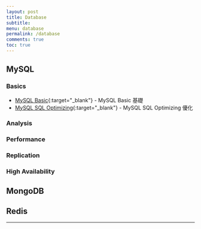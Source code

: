 ```yaml
---
layout: post
title: Database
subtitle:
menu: database
permalink: /database
comments: true
toc: true
---
```


## MySQL

### Basics

- [MySQL Basic](https://www.hauchenglee.com/database/2019/12/26/mysql-basic.html){:target="_blank"} - MySQL Basic 基礎
- [MySQL SQL Optimizing](https://www.hauchenglee.com/database/2019/12/27/mysql-sql-optimization.html){:target="_blank"} - MySQL SQL Optimizing 優化

### Analysis



### Performance



### Replication



### High Availability



## MongoDB



## Redis



---